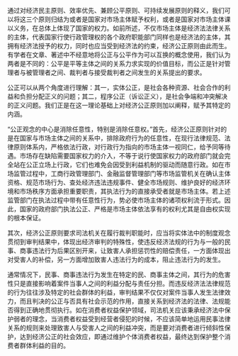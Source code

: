 通过对经济民主原则、效率优先、兼顾公平原则、可持续发展原则的释义，我们可以将这三个原则归结为或者是国家对市场主体赋予权利，或者是国家对市场主体课以义务，在总体上体现了国家的权力。如前所述，不仅市场主体是经济法法律关系的主体，代表国家行使行政管理权的各个政府职能部门同样也是经济法的主体，其拥有经济法授予的权力，同时也应当受到经济法的约束，经济公正原则由此而生。有学者在文章、著述中不经意地将公正与公平作为可以互换的概念使用，我们认为两者是不同的：公平是平等主体之间的关系力求实现的价值目标，而公正是针对管理者与被管理者之间、裁判者与接受裁判者之间发生的关系提出的要求。

公正可以从两个角度进行理解：其一，实体公正，是社会各种资源、社会合作的利益和负担分配正义的问题；其二，程序公正（诉讼正义），是社会争端和冲突解决的正义问题。我们正是在这一理论基础上对经济公正原则加以阐释，赋予其特定的内涵。

“公正观念的中心是消除任意性，特别是消除任意权。”首先，经济公正原则针对的是在国家与市场主体之间的关系中，排除政府行为的任意性，在现行法律规范、法律原则体系内，严格依法行政，对行政行为指向的市场主体一视同仁，给予同等待遇。市场存在缺陷需要国家权力的介入，不等于说行使国家权力的政府部门就会完全站在公正立场上行政，它们也难免会因受到利益机制的驱动而随意行政。如在市场监管过程中，工商行政管理部门、金融监督管理部门等市场监管机关在确认主体资格、规范市场行为、查处经济违法违规事件、健全市场规则、维护良好的经济环境和市场秩序方面承担重要职责，其执法行为的直接承受者就是市场主体。若上述监管部门在执法过程中带有任意性行为，势必使市场主体的诸项权利流于形式。因此，国家的政府部门执法公正、严格是市场主体依法享有的权利尤其是自由权实现的根本保证。

其次，经济公正原则要求司法机关在履行裁判职能时，应当将实体法中的制度观念贯彻到审判结果中，体现出经济审判的特殊性，使违反经济法规的行为与一般的民事、商事违法行为后果区别开来，让致害人承担惩罚性的赔偿责任，一方面体现出对受害人的补偿，另一方面增加致害人违法行为的成本，阻止违法行为的发生。

通常情况下，民事、商事违法行为发生在特定的民、商事主体之间，其行为的危害性只是直接影响着案件当事人之间的利益分配与责任分担。而违反经济法法律规范的行为往往涉及特定的社会群体的利益，审判结果不仅仅对案件当事人发生法律效力，而且判决的公正与否具有社会示范的作用，直接关系到经济法的法律、法规能否得到正确地贯彻执行。如在消费者权益保护领域，司法机关应该秉承经济法中保护弱者的理念，当消费者权益受到经营者侵犯的时候，不应该简单地运用民事法律关系的规则来处理致害人与受害人之间的利益冲突，而是要对消费者进行倾斜性保护，达到经济公正的社会效应，即通过维护个体消费者权益，最终达到保护整个消费者群体利益的目的。